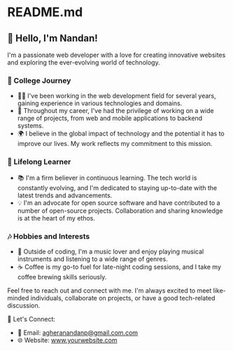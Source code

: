 # README.md

## 👋 Hello, I'm Nandan!

I'm a passionate web developer with a love for creating innovative websites and exploring the ever-evolving world of technology.

### 💼 College Journey

- 👨‍💻 I've been working in the web development field for several years, gaining experience in various technologies and domains.
- 🚀 Throughout my career, I've had the privilege of working on a wide range of projects, from web and mobile applications to backend systems.
- 🌍 I believe in the global impact of technology and the potential it has to improve our lives. My work reflects my commitment to this mission.

### 🌱 Lifelong Learner

- 📚 I'm a firm believer in continuous learning. The tech world is constantly evolving, and I'm dedicated to staying up-to-date with the latest trends and advancements.
- 💡 I'm an advocate for open source software and have contributed to a number of open-source projects. Collaboration and sharing knowledge is at the heart of my ethos.

### 🎶 Hobbies and Interests

- 🎵 Outside of coding, I'm a music lover and enjoy playing musical instruments and listening to a wide range of genres.
- ☕ Coffee is my go-to fuel for late-night coding sessions, and I take my coffee brewing skills seriously.

Feel free to reach out and connect with me. I'm always excited to meet like-minded individuals, collaborate on projects, or have a good tech-related discussion.

🔗 Let's Connect:
- 📧 Email: agheranandanp@gmail.com.com
- 🌐 Website: www.yourwebsite.com

